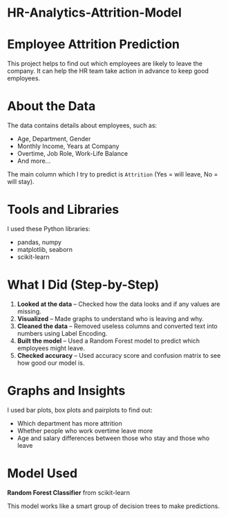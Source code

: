 # HR-Analytics-Attrition-Model

# Employee Attrition Prediction 

This project helps to find out which employees are likely to leave the company. It can help the HR team take action in advance to keep good employees.


# About the Data

The data contains details about employees, such as:

- Age, Department, Gender  
- Monthly Income, Years at Company  
- Overtime, Job Role, Work-Life Balance  
- And more...

The main column which I try to predict is `Attrition` (Yes = will leave, No = will stay).


# Tools and Libraries

I used these Python libraries:
- pandas, numpy 
- matplotlib, seaborn  
- scikit-learn


# What I Did (Step-by-Step)

1. **Looked at the data** – Checked how the data looks and if any values are missing.  
2. **Visualized** – Made graphs to understand who is leaving and why.  
3. **Cleaned the data** – Removed useless columns and converted text into numbers using Label Encoding.  
4. **Built the model** – Used a Random Forest model to predict which employees might leave.  
5. **Checked accuracy** – Used accuracy score and confusion matrix to see how good our model is.


# Graphs and Insights

I used bar plots, box plots and pairplots to find out:
- Which department has more attrition  
- Whether people who work overtime leave more  
- Age and salary differences between those who stay and those who leave  


# Model Used

 **Random Forest Classifier** from scikit-learn

This model works like a smart group of decision trees to make predictions.




